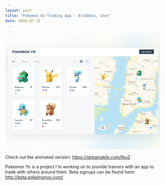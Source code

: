 ```yaml
---
layout: post
title: "Pokemon Go Trading App - dribbble, shot"
date: 2016-07-31
---
```


<img src="/assets/trade.png">



Check out the animated version: https://streamable.com/fku2


Pokemon Yo is a project I'm working on to provide trainers with an app to trade with others around them.
Beta signups can be found here: http://beta.pokemonyo.com/


